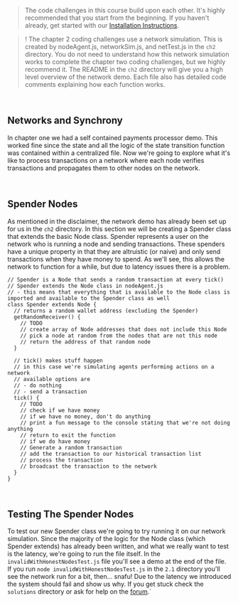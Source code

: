 > The code challenges in this course build upon each other. It's highly recommended that you start from the beginning. If you haven't already, get started with our [Installation Instructions](https://www.burrrata.ch/ces-website/docs/en/sync/dev-env-setup).

> ! The chapter 2 coding challenges use a network simulation. This is created by nodeAgent.js, networkSim.js, and netTest.js in the `ch2` directory. You do not need to understand how this network simulation works to complete the chapter two coding challenges, but we highly recommend it. The README in the `ch2` directory will give you a high level overview of the network demo. Each file also has detailed code comments explaining how each function works.

<br />

## Networks and Synchrony

In chapter one we had a self contained payments processor demo. This worked fine since the state and all the logic of the state transition function was contained within a centralized file. Now we're going to explore what it's like to process transactions on a network where each node verifies transactions and propagates them to other nodes on the network.

<br />

## Spender Nodes

As mentioned in the disclaimer, the network demo has already been set up for us in the `ch2` directory. In this section we will be creating a Spender class that extends the basic Node class. Spender represents a user on the network who is running a node and sending transactions. These spenders have a unique property in that they are altruistic (or naive) and only send transactions when they have money to spend. As we'll see, this allows the network to function for a while, but due to latency issues there is a problem.
```
// Spender is a Node that sends a random transaction at every tick()
// Spender extends the Node class in nodeAgent.js
// - this means that everything that is available to the Node class is imported and available to the Spender class as well
class Spender extends Node {
  // returns a random wallet address (excluding the Spender)
  getRandomReceiver() {
    // TODO
    // create array of Node addresses that does not include this Node
    // pick a node at random from the nodes that are not this node
    // return the address of that random node
  }

  // tick() makes stuff happen
  // in this case we're simulating agents performing actions on a network
  // available options are
  // - do nothing
  // - send a transaction
  tick() {
    // TODO
    // check if we have money
    // if we have no money, don't do anything
    // print a fun message to the console stating that we're not doing anything
    // return to exit the function
    // if we do have money
    // Generate a random transaction
    // add the transaction to our historical transaction list
    // process the transaction
    // broadcast the transaction to the network
  }
}

```

<br />

## Testing The Spender Nodes

To test our new Spender class we're going to try running it on our network simulation. Since the majority of the logic for the Node class (which Spender extends) has already been written, and what we really want to test is the latency, we're going to run the file itself. In the `invalidWithHonestNodesTest.js` file you'll see a demo at the end of the file. If you run `node invalidWithHonestNodesTest.js` in the `2.1` directory you'll see the network run for a bit, then... snafu! Due to the latency we introduced the system should fail and show us why. If you get stuck check the `solutions` directory or ask for help on the [forum](https://forum.cryptoeconomics.study/).`

<br />
